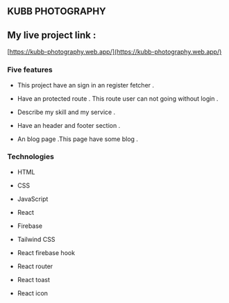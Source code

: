 
## KUBB PHOTOGRAPHY


## My live project link : 

 [https://kubb-photography.web.app/](https://kubb-photography.web.app/) 
 
### Five features

- This project have an sign in an register fetcher .

- Have an protected route . This route user can not going without login .

- Describe my skill and  my service .

- Have an header and footer section .

- An blog page .This page  have some blog .




### Technologies 

- HTML

- CSS

- JavaScript

- React 

- Firebase

- Tailwind CSS

- React firebase hook 

- React router

- React toast 

- React icon